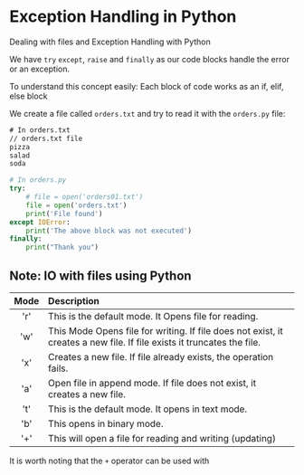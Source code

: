 # Exception Handling in Python 

Dealing with files and Exception Handling with Python

We have `try` `except`, `raise` and `finally` as our code blocks handle the error or an exception.

To understand this concept easily:
Each block of code works as an if, elif, else block

We create a file called `orders.txt` and try to read it with the `orders.py` file:
```txt
# In orders.txt
// orders.txt file
pizza
salad
soda
```

```python
# In orders.py
try:
    # file = open('orders01.txt')
    file = open('orders.txt')
    print('File found')
except IOError:
    print('The above block was not executed')
finally:
    print("Thank you")
```

## Note: IO with files using Python

| Mode |Description|
| :----: |:---- |
|'r' |This is the default mode. It Opens file for reading. |
|'w' |This Mode Opens file for writing. If file does not exist, it creates a new file. If file exists it truncates the file.|
|'x' |Creates a new file. If file already exists, the operation fails.|
|'a' |Open file in append mode. If file does not exist, it creates a new file.|
|'t' |This is the default mode. It opens in text mode.|
|'b' |This opens in binary mode.
|'+' |This will open a file for reading and writing (updating)|


It is worth noting that the `+` operator can be used with
